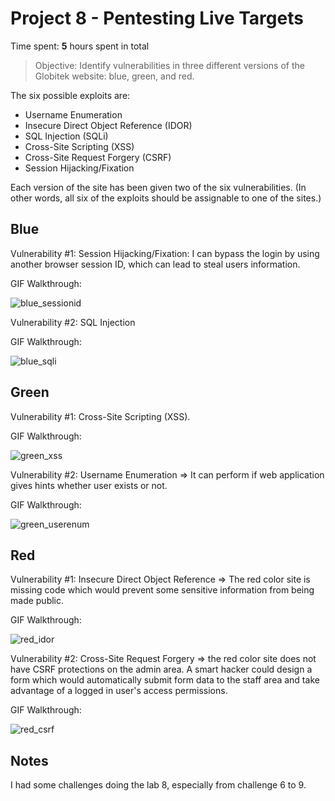 # Project 8 - Pentesting Live Targets

Time spent: **5** hours spent in total

> Objective: Identify vulnerabilities in three different versions of the Globitek website: blue, green, and red.

The six possible exploits are:
* Username Enumeration
* Insecure Direct Object Reference (IDOR)
* SQL Injection (SQLi)
* Cross-Site Scripting (XSS)
* Cross-Site Request Forgery (CSRF)
* Session Hijacking/Fixation

Each version of the site has been given two of the six vulnerabilities. (In other words, all six of the exploits should be assignable to one of the sites.)

## Blue

Vulnerability #1: Session Hijacking/Fixation: I can bypass the login by using another browser session ID, which can lead to steal users information.

GIF Walkthrough:

![blue_sessionid](https://user-images.githubusercontent.com/42792775/48116717-f320f400-e234-11e8-9384-4d419ff0f531.gif)



Vulnerability #2: SQL Injection

GIF Walkthrough:

![blue_sqli](https://user-images.githubusercontent.com/42792775/48116826-42ffbb00-e235-11e8-8128-53441640b969.gif)



## Green

Vulnerability #1: Cross-Site Scripting (XSS).

GIF Walkthrough:

![green_xss](https://user-images.githubusercontent.com/42792775/48116963-9d991700-e235-11e8-9331-88196646fca8.gif)



Vulnerability #2: Username Enumeration => It can perform if web application gives hints whether user exists or not.

GIF Walkthrough:

![green_userenum](https://user-images.githubusercontent.com/42792775/48117090-139d7e00-e236-11e8-8ce9-cafc4aa4cfe2.gif)



## Red

Vulnerability #1: Insecure Direct Object Reference => The red color site is missing code which would prevent some sensitive information from being made public.

GIF Walkthrough:

![red_idor](https://user-images.githubusercontent.com/42792775/48117236-8f97c600-e236-11e8-8b2c-b19307e0d358.gif)



Vulnerability #2: Cross-Site Request Forgery => the red color site does not have CSRF protections on the admin area. A smart hacker could design a form which would automatically submit form data to the staff area and take advantage of a logged in user's access permissions.

GIF Walkthrough:

![red_csrf](https://user-images.githubusercontent.com/42792775/48117365-f61ce400-e236-11e8-944c-2d576528faad.gif)


## Notes

I had some challenges doing the lab 8, especially from challenge 6 to 9.
